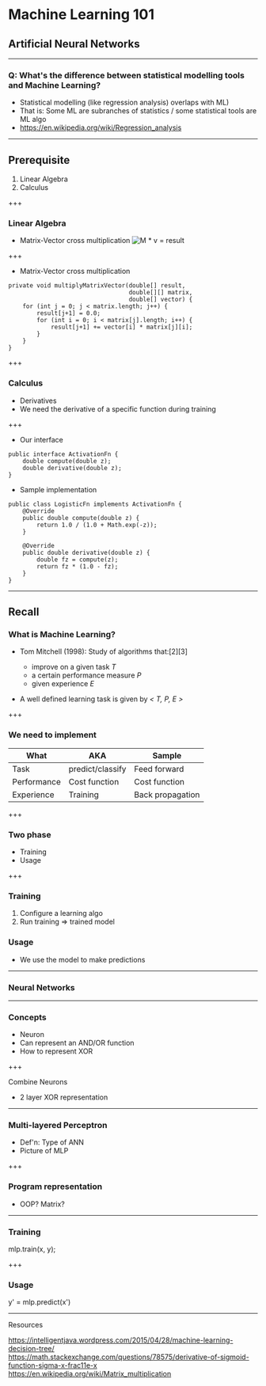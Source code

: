 # Machine Learning 101
## Artificial Neural Networks

---
### Q: What's the difference between statistical modelling tools and Machine Learning?
* Statistical modelling (like regression analysis) overlaps with ML)
* That is: Some ML are subranches of statistics / some statistical tools are ML algo
* https://en.wikipedia.org/wiki/Regression_analysis

---
## Prerequisite

1. Linear Algebra
2. Calculus

+++
### Linear Algebra

* Matrix-Vector cross multiplication
![M * v = result](notes/assets/metrix-vector.png.jpg)

+++
* Matrix-Vector cross multiplication
```
private void multiplyMatrixVector(double[] result,
                                  double[][] matrix,
                                  double[] vector) {
    for (int j = 0; j < matrix.length; j++) {
        result[j+1] = 0.0;
        for (int i = 0; i < matrix[j].length; i++) {
            result[j+1] += vector[i] * matrix[j][i];
        }
    }
}
```

+++
### Calculus

* Derivatives
* We need the derivative of a specific function during training

+++
* Our interface
```
public interface ActivationFn {
    double compute(double z);
    double derivative(double z);
}
```
* Sample implementation
```
public class LogisticFn implements ActivationFn {
    @Override
    public double compute(double z) {
        return 1.0 / (1.0 + Math.exp(-z));
    }

    @Override
    public double derivative(double z) {
        double fz = compute(z);
        return fz * (1.0 - fz);
    }
}
```

---
## Recall
### What is Machine Learning?

* Tom Mitchell (1998): Study of algorithms that:[2][3]
    * improve on a given task _T_
    * a certain performance measure _P_
    * given experience _E_

* A well defined learning task is given by _< T, P, E >_

+++
### We need to implement
| What        | AKA              | Sample           |
| ----------- | ---------------- | ---------------- |
| Task        | predict/classify | Feed forward     |
| Performance | Cost function    | Cost function    |
| Experience  | Training         | Back propagation |

+++
### Two phase

* Training
* Usage

+++
### Training
1. Configure a learning algo
2. Run training => trained model

### Usage
* We use the model to make predictions

---
### Neural Networks

---
### Concepts

* Neuron
* Can represent an AND/OR function
* How to represent XOR

+++

Combine Neurons

* 2 layer XOR representation

---

### Multi-layered Perceptron

* Def'n: Type of ANN
* Picture of MLP

+++

### Program representation

* OOP? Matrix?

---

### Training

mlp.train(x, y);

+++

### Usage

y' = mlp.predict(x')


---
Resources

https://intelligentjava.wordpress.com/2015/04/28/machine-learning-decision-tree/
https://math.stackexchange.com/questions/78575/derivative-of-sigmoid-function-sigma-x-frac11e-x
https://en.wikipedia.org/wiki/Matrix_multiplication